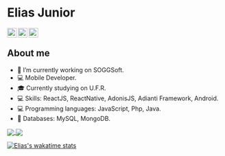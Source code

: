 # Elias Junior

<a href="https://twitter.com/ninojuniornino">
  <img align="left" alt="Elias's Twitter" width="22px" src="https://cdn.jsdelivr.net/npm/simple-icons@v3/icons/twitter.svg" />
</a>

<a href="https://www.linkedin.com/in/elias-junior-9b1191164">
  <img align="left" alt="Elias's Linkdein" width="22px" src="https://cdn.jsdelivr.net/npm/simple-icons@v3/icons/linkedin.svg" />
</a>

<a href="https://github.com/EliasJuniorNino">
  <img align="left" alt="Elias's Github" width="22px" src="https://cdn.jsdelivr.net/npm/simple-icons@v3/icons/github.svg" />
</a>

<br>

## About me

- 🔭 I’m currently working on SOGGSoft.
- 💻 Mobile Developer.
- 🎓 Currently studying on U.F.R.
- 💻 Skills: ReactJS, ReactNative, AdonisJS, Adianti Framework, Android.
- 💻 Programming languages: JavaScript, Php, Java.
- 💾 Databases: MySQL, MongoDB.

<a href="https://github.com/EliasJuniorNino">
  <img align="center" src="https://github-readme-stats.vercel.app/api?username=EliasJuniorNino&show_icons=true&count_private=true&layout=compact"/>
</a>

<a href="https://github.com/EliasJuniorNino">
  <img align="center" src="https://github-readme-stats.vercel.app/api/top-langs?username=EliasJuniorNino&show_icons=true&count_private=true&layout=compact"/>
</a>

[![Elias's wakatime stats](https://github-readme-stats.vercel.app/api/wakatime?username=EliasJuniorNino)](https://github.com/anuraghazra/github-readme-stats)
